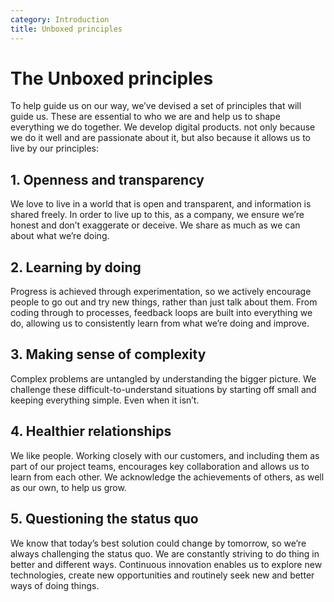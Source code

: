 ```yaml
---
category: Introduction
title: Unboxed principles
---
```


# The Unboxed principles

To help guide us on our way, we’ve devised a set of principles that will guide us.
These are essential to who we are and help us to shape everything we do together.
We develop digital products. not only because we do it well and are passionate about it,
but also because it allows us to live by our principles:

## 1. Openness and transparency

We love to live in a world that is open and transparent, and information is shared freely.
In order to live up to this, as a company, we ensure we’re honest and don’t exaggerate or deceive.
We share as much as we can about what we’re doing.

## 2. Learning by doing

Progress is achieved through experimentation, so we actively encourage people to go out and try
new things, rather than just talk about them. From coding through to processes, feedback loops
are built into everything we do, allowing us to consistently learn from what we’re doing and improve.

## 3. Making sense of complexity

Complex problems are untangled by understanding the bigger picture. We challenge these
difficult-to-understand situations by starting off small and keeping everything simple. Even when it isn’t.

## 4. Healthier relationships

We like people. Working closely with our customers, and including them as part of our project teams,
encourages key collaboration and allows us to learn from each other. We acknowledge the achievements
of others, as well as our own, to help us grow.

## 5. Questioning the status quo

We know that today’s best solution could change by tomorrow, so we’re always challenging the status quo.
We are constantly striving to do thing in better and different ways. Continuous innovation enables
us to explore new technologies, create new opportunities and routinely seek new and better ways of doing things.

